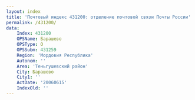 ```yaml
---
layout: index
title: 'Почтовый индекс 431200: отделение почтовой связи Почты России'
permalink: /431200/
data:
    Index: 431200
    OPSName: Барашево
    OPSType: О
    OPSSubm: 431259
    Region: 'Мордовия Республика'
    Autonom: ''
    Area: 'Теньгушевский район'
    City: Барашево
    City1: ''
    ActDate: '20060615'
    IndexOld: ''
---
```

